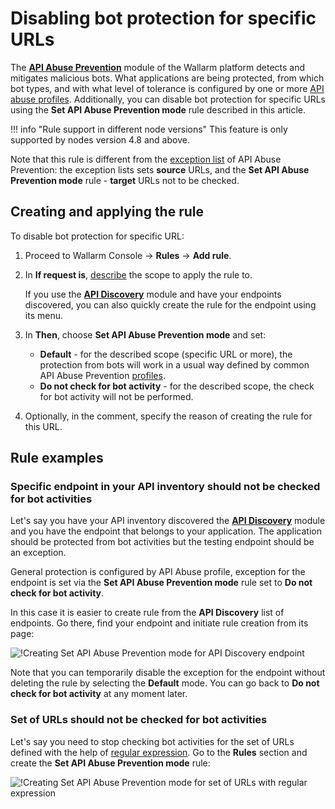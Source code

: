 # Disabling bot protection for specific URLs

The [**API Abuse Prevention**](../../about-wallarm/api-abuse-prevention.md) module of the Wallarm platform detects and mitigates malicious bots. What applications are being protected, from which bot types, and with what level of tolerance is configured by one or more [API abuse profiles](../../user-guides/api-abuse-prevention.md). Additionally, you can disable bot protection for specific URLs using the **Set API Abuse Prevention mode** rule described in this article.

!!! info "Rule support in different node versions"
    This feature is only supported by nodes version 4.8 and above.

Note that this rule is different from the [exception list](../../about-wallarm/api-abuse-prevention.md#exception-list) of API Abuse Prevention: the exception lists sets **source** URLs, and the **Set API Abuse Prevention mode** rule - **target** URLs not to be checked.

## Creating and applying the rule

To disable bot protection for specific URL:

1. Proceed to Wallarm Console → **Rules** → **Add rule**.
1. In **If request is**, [describe](add-rule.md#branch-description) the scope to apply the rule to.

    If you use the [**API Discovery**](../../about-wallarm/api-discovery.md) module and have your endpoints discovered, you can also quickly create the rule for the endpoint using its menu.

1. In **Then**, choose **Set API Abuse Prevention mode** and set:

    * **Default** - for the described scope (specific URL or more), the protection from bots will work in a usual way defined by common API Abuse Prevention [profiles](../../user-guides/api-abuse-prevention.md).
    * **Do not check for bot activity** - for the described scope, the check for bot activity will not be performed.

1. Optionally, in the comment, specify the reason of creating the rule for this URL.

## Rule examples

### Specific endpoint in your API inventory should not be checked for bot activities

Let's say you have your API inventory discovered the [**API Discovery**](../../about-wallarm/api-discovery.md) module and you have the endpoint that belongs to your application. The application should be protected from bot activities but the testing endpoint should be an exception.

General protection is configured by API Abuse profile, exception for the endpoint is set via the **Set API Abuse Prevention mode** rule set to **Do not check for bot activity**.

In this case it is easier to create rule from the **API Discovery** list of endpoints. Go there, find your endpoint and initiate rule creation from its page:

![!Creating Set API Abuse Prevention mode for API Discovery endpoint](../../images/user-guides/rules/api-abuse-url.png)

Note that you can temporarily disable the exception for the endpoint without deleting the rule by selecting the **Default** mode. You can go back to **Do not check for bot activity** at any moment later.

### Set of URLs should not be checked for bot activities

Let's say you need to stop checking bot activities for the set of URLs defined with the help of [regular expression](add-rule.md#condition-type-regex). Go to the **Rules** section and create the **Set API Abuse Prevention mode** rule:

![!Creating Set API Abuse Prevention mode for set of URLs with regular expression](../../images/user-guides/rules/api-abuse-url-regex.png)
